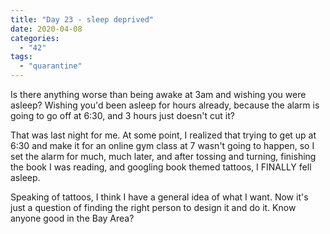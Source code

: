 ```yaml
---
title: "Day 23 - sleep deprived"
date: 2020-04-08
categories: 
  - "42"
tags: 
  - "quarantine"
---
```


Is there anything worse than being awake at 3am and wishing you were asleep? Wishing you'd been asleep for hours already, because the alarm is going to go off at 6:30, and 3 hours just doesn't cut it?

That was last night for me. At some point, I realized that trying to get up at 6:30 and make it for an online gym class at 7 wasn't going to happen, so I set the alarm for much, much later, and after tossing and turning, finishing the book I was reading, and googling book themed tattoos, I FINALLY fell asleep.

Speaking of tattoos, I think I have a general idea of what I want. Now it's just a question of finding the right person to design it and do it. Know anyone good in the Bay Area?
